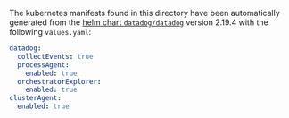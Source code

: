 The kubernetes manifests found in this directory have been automatically generated
from the [helm chart `datadog/datadog`](https://github.com/DataDog/helm-charts/tree/master/charts/datadog)
version 2.19.4 with the following `values.yaml`:

```yaml
datadog:
  collectEvents: true
  processAgent:
    enabled: true
  orchestratorExplorer:
    enabled: true
clusterAgent:
  enabled: true
```
